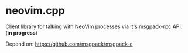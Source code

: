 # neovim.cpp

Client library for talking with NeoVim processes via it's msgpack-rpc API. (**in progress**)

Depend on: https://github.com/msgpack/msgpack-c
